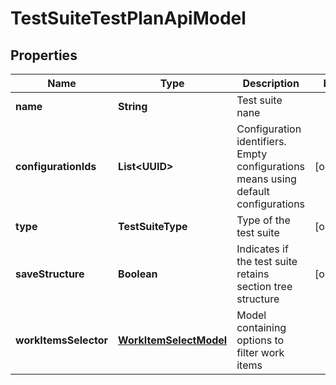 

# TestSuiteTestPlanApiModel


## Properties

| Name | Type | Description | Notes |
|------------ | ------------- | ------------- | -------------|
|**name** | **String** | Test suite nane |  |
|**configurationIds** | **List&lt;UUID&gt;** | Configuration identifiers. Empty configurations means using default configurations |  [optional] |
|**type** | **TestSuiteType** | Type of the test suite |  [optional] |
|**saveStructure** | **Boolean** | Indicates if the test suite retains section tree structure |  [optional] |
|**workItemsSelector** | [**WorkItemSelectModel**](WorkItemSelectModel.md) | Model containing options to filter work items |  |



